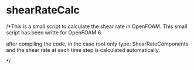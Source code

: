 # shearRateCalc

/*This is a small script to calculate the shear rate in OpenFOAM. 
This small script has been writte for OpenFOAM 6

after compiling the code, in the case root only type: ShearRateComponents and the shear rate at each time step is calculated automatically. 

*/

